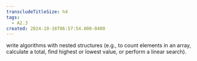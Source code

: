 ```yaml
---
transcludeTitleSize: h4
tags:
  - A2.3
created: 2024-10-16T06:57:54.000-0400
---
```

write algorithms with nested structures (e.g., to count elements in an array, calculate a total, find highest or lowest value, or perform a linear search).
